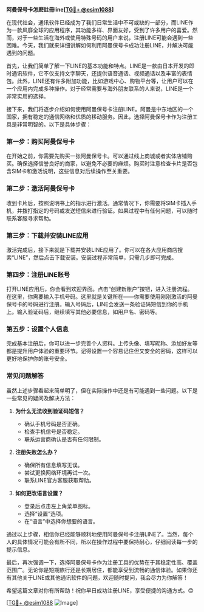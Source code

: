 **阿曼保号卡怎麽註冊line[[TG💪+ @esim1088](https://t.me/s/esim1088)]**

在现代社会，通讯软件已经成为了我们日常生活中不可或缺的一部分，而LINE作为一款风靡全球的应用程序，其功能多样、界面友好，受到了许多用户的喜爱。然而，对于一些生活在海外或使用特殊号码的用户来说，注册LINE可能会遇到一些困难。今天，我们就来详细讲解如何利用阿曼保号卡成功注册LINE，并解决可能遇到的问题。

首先，让我们简单了解一下LINE的基本功能和特点。LINE是一款由日本开发的即时通讯软件，它不仅支持文字聊天，还提供语音通话、视频通话以及丰富的表情包。此外，LINE还有许多附加功能，比如游戏中心、购物平台等，让用户可以在一个应用内完成多种操作。对于经常需要与海外朋友联系的人来说，LINE是一个非常实用的选择。

接下来，我们将逐步介绍如何使用阿曼保号卡注册LINE。阿曼是中东地区的一个国家，拥有稳定的通信网络和优质的移动服务。因此，选择阿曼保号卡作为注册工具是非常明智的。以下是具体步骤：

### 第一步：购买阿曼保号卡

在开始之前，你需要先购买一张阿曼保号卡。可以通过线上商城或者实体店铺购买。确保选择信誉良好的商家，以避免不必要的麻烦。购买时注意检查卡片是否包含SIM卡和激活说明，这些信息对后续操作至关重要。

### 第二步：激活阿曼保号卡

收到卡片后，按照说明书上的指示进行激活。通常情况下，你需要将SIM卡插入手机，并拨打指定的号码或发送短信来进行验证。如果过程中有任何问题，可以随时联系客服寻求帮助。

### 第三步：下载并安装LINE应用

激活完成后，接下来就是下载并安装LINE应用了。你可以在各大应用商店搜索“LINE”，然后点击下载安装。安装过程非常简单，只需几步即可完成。

### 第四步：注册LINE账号

打开LINE应用后，你会看到欢迎界面。点击“创建新账户”按钮，进入注册流程。在这里，你需要输入手机号码。这里就是关键所在——你需要使用刚刚激活的阿曼保号卡的号码进行注册。输入号码后，LINE会发送一条验证码短信到你的手机上。输入验证码后，继续填写其他必要信息，如用户名、密码等。

### 第五步：设置个人信息

完成基本注册后，你可以进一步完善个人资料。上传头像、填写昵称、添加好友等都是提升用户体验的重要环节。记得设置一个容易记住但又安全的密码，这样可以更好地保护你的账号安全。

### 常见问题解答

虽然上述步骤看起来简单明了，但在实际操作中还是有可能遇到一些问题。以下是一些常见的疑问及解决方法：

1. **为什么无法收到验证码短信？**
   - 确认手机号码是否正确。
   - 检查手机信号是否稳定。
   - 联系运营商确认是否有任何限制。

2. **注册失败怎么办？**
   - 确保所有信息填写无误。
   - 尝试更换网络环境再试一次。
   - 联系LINE官方客服获取帮助。

3. **如何更改语言设置？**
   - 登录后点击左上角菜单图标。
   - 选择“设置”选项。
   - 在“语言”中选择你想要的语言。

通过以上步骤，相信你已经能够顺利地使用阿曼保号卡注册LINE了。当然，每个人的具体情况可能会有所不同，所以在操作过程中要保持耐心，仔细阅读每一步的提示信息。

最后，再次强调一下，选择阿曼保号卡作为注册工具的优势在于其稳定性高、覆盖范围广。无论你是短期旅行还是长期居住，都能享受到流畅的通信体验。如果你还有其他关于LINE或其他通讯软件的问题，欢迎随时提问，我会尽力为你解答！

希望这篇文章对你有所帮助！祝你早日成功注册LINE，享受便捷的沟通方式。😊

[[TG💪+ @esim1088](https://t.me/s/esim1088) ![Image](https://i.postimg.cc/4NQfJmqS/Snipaste-2025-05-13-00-14-12.png)]